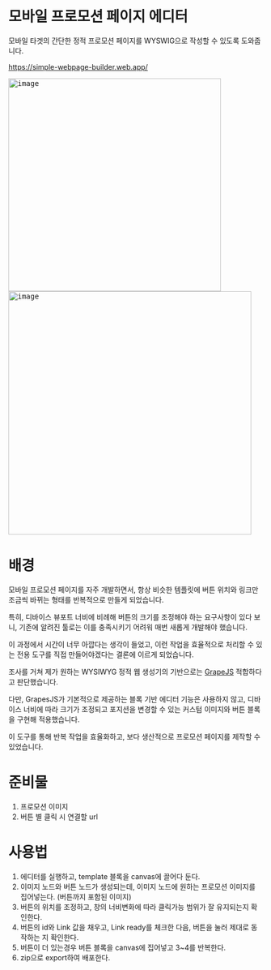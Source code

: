 # 모바일 프로모션 페이지 에디터
모바일 타겟의 간단한 정적 프로모션 페이지를 WYSWIG으로 작성할 수 있도록 도와줍니다.

https://simple-webpage-builder.web.app/

<kbd>
<img width="420" alt="image" src="https://github.com/user-attachments/assets/eabc67cf-35b0-4671-90c2-e421cc8a430f" />
</kbd>
<kbd>
<img width="480" alt="image" src="https://github.com/user-attachments/assets/a9aa6527-e349-4462-8feb-5341fa9451bc" />
</kbd>


# 배경

모바일 프로모션 페이지를 자주 개발하면서, 항상 비슷한 템플릿에 버튼 위치와 링크만 조금씩 바뀌는 형태를 반복적으로 만들게 되었습니다.

특히, 디바이스 뷰포트 너비에 비례해 버튼의 크기를 조정해야 하는 요구사항이 있다 보니, 기존에 알려진 툴로는 이를 충족시키기 어려워 매번 새롭게 개발해야 했습니다.

이 과정에서 시간이 너무 아깝다는 생각이 들었고, 이런 작업을 효율적으로 처리할 수 있는 전용 도구를 직접 만들어야겠다는 결론에 이르게 되었습니다.

조사를 거쳐 제가 원하는 WYSIWYG 정적 웹 생성기의 기반으로는 [GrapeJS](https://github.com/GrapesJS/grapesjs) 적합하다고 판단했습니다.

다만, GrapesJS가 기본적으로 제공하는 블록 기반 에디터 기능은 사용하지 않고, 디바이스 너비에 따라 크기가 조정되고 포지션을 변경할 수 있는 커스텀 이미지와 버튼 블록을 구현해 적용했습니다.

이 도구를 통해 반복 작업을 효율화하고, 보다 생산적으로 프로모션 페이지를 제작할 수 있었습니다.

# 준비물
1. 프로모션 이미지
2. 버튼 별 클릭 시 연결할 url

# 사용법
1. 에디터를 실행하고, template 블록을 canvas에 끌어다 둔다.
2. 이미지 노드와 버튼 노드가 생성되는데, 이미지 노드에 원하는 프로모션 이미지를 집어넣는다. (버튼까지 포함된 이미지)
3. 버튼의 위치를 조정하고, 창의 너비변화에 따라 클릭가능 범위가 잘 유지되는지 확인한다.
4. 버튼의 id와 Link 값을 채우고, Link ready를 체크한 다음, 버튼을 눌러 제대로 동작하는 지 확인한다.
5. 버튼이 더 있는경우 버튼 블록을 canvas에 집어넣고 3~4를 반복한다.
6. zip으로 export하여 배포한다.
